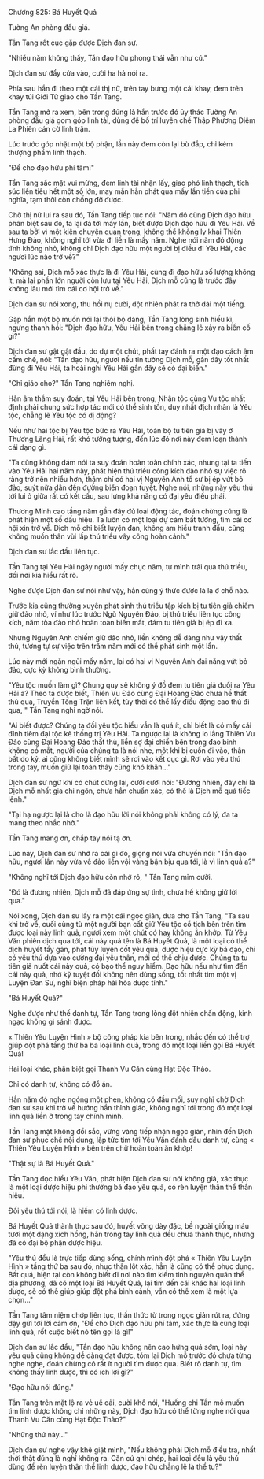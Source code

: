 




Chương 825: Bá Huyết Quả


Tường An phòng đấu giá.

Tần Tang rốt cục gặp được Dịch đan sư.

"Nhiều năm không thấy, Tần đạo hữu phong thái vẫn như cũ."

Dịch đan sư đẩy cửa vào, cười ha hả nói ra.

Phía sau hắn đi theo một cái thị nữ, trên tay bưng một cái khay, đem trên khay túi Giới Tử giao cho Tần Tang.

Tần Tang mở ra xem, bên trong đúng là hắn trước đó ủy thác Tường An phòng đấu giá gom góp linh tài, dùng để bố trí luyện chế Thập Phương Diêm La Phiên cán cờ linh trận.

Lúc trước góp nhặt một bộ phận, lần này đem còn lại bù đắp, chỉ kém thượng phẩm linh thạch.

"Để cho đạo hữu phí tâm!"

Tần Tang sắc mặt vui mừng, đem linh tài nhận lấy, giao phó linh thạch, tích súc liền tiêu hết một số lớn, may mắn hắn phát qua mấy lần tiền của phi nghĩa, tạm thời còn chống đỡ được.

Chờ thị nữ lui ra sau đó, Tần Tang tiếp tục nói: "Năm đó cùng Dịch đạo hữu phân biệt sau đó, ta lại đã tới mấy lần, biết được Dịch đạo hữu đi Yêu Hải. Về sau ta bởi vì một kiện chuyện quan trọng, không thể không ly khai Thiên Hưng Đảo, không nghĩ tới vừa đi liền là mấy năm. Nghe nói năm đó động tĩnh không nhỏ, không chỉ Dịch đạo hữu một người bị điều đi Yêu Hải, các ngươi lúc nào trở về?"

"Không sai, Dịch mỗ xác thực là đi Yêu Hải, cùng đi đạo hữu số lượng không ít, mà lại phần lớn người còn lưu tại Yêu Hải, Dịch mỗ cũng là trước đây không lâu mới tìm cái cơ hội trở về."

Dịch đan sư nói xong, thu hồi nụ cười, đột nhiên phát ra thở dài một tiếng.

Gặp hắn một bộ muốn nói lại thôi bộ dáng, Tần Tang lòng sinh hiếu kì, ngưng thanh hỏi: "Dịch đạo hữu, Yêu Hải bên trong chẳng lẽ xảy ra biến cố gì?"

Dịch đan sư gật gật đầu, do dự một chút, phất tay đánh ra một đạo cách âm cấm chế, nói: "Tần đạo hữu, ngươi nếu tin tưởng Dịch mỗ, gần đây tốt nhất đừng đi Yêu Hải, ta hoài nghi Yêu Hải gần đây sẽ có đại biến."

"Chỉ giáo cho?" Tần Tang nghiêm nghị.

Hắn âm thầm suy đoán, tại Yêu Hải bên trong, Nhân tộc cùng Vu tộc nhất định phải chung sức hợp tác mới có thể sinh tồn, duy nhất địch nhân là Yêu tộc, chẳng lẽ Yêu tộc có dị động?

Nếu như hai tộc bị Yêu tộc bức ra Yêu Hải, toàn bộ tu tiên giả bị vây ở Thương Lãng Hải, rất khó tưởng tượng, đến lúc đó nơi này đem loạn thành cái dạng gì.

"Ta cũng không dám nói ta suy đoán hoàn toàn chính xác, nhưng tại ta tiến vào Yêu Hải hai năm này, phát hiện thú triều công kích đảo nhỏ sự việc rõ ràng trở nên nhiều hơn, thậm chí có hai vị Nguyên Anh tổ sư bị ép vứt bỏ đảo, suýt nữa dẫn đến đường biển đoạn tuyệt. Nghe nói, những này yêu thú tới lui ở giữa rất có kết cấu, sau lưng khả năng có đại yêu điều phái.

Thương Minh cao tầng năm gần đây đủ loại động tác, đoán chừng cũng là phát hiện một số dấu hiệu. Ta luôn có một loại dự cảm bất tường, tìm cái cơ hội xin trở về. Dịch mỗ chỉ biết luyện đan, không am hiểu tranh đấu, cũng không muốn thân vùi lấp thú triều vây công hoàn cảnh."

Dịch đan sư lắc đầu liên tục.

Tần Tang tại Yêu Hải ngây người mấy chục năm, tự mình trải qua thú triều, đối nơi kia hiểu rất rõ.

Nghe được Dịch đan sư nói như vậy, hắn cũng ý thức được là lạ ở chỗ nào.

Trước kia cũng thường xuyên phát sinh thú triều tập kích bị tu tiên giả chiếm giữ đảo nhỏ, ví như lúc trước Ngũ Nguyên Đảo, bị thú triều liên tục công kích, năm tòa đảo nhỏ hoàn toàn biến mất, đám tu tiên giả bị ép đi xa.

Nhưng Nguyên Anh chiếm giữ đảo nhỏ, liền không dễ dàng như vậy thất thủ, tương tự sự việc trên trăm năm mới có thể phát sinh một lần.

Lúc này mới ngắn ngủi mấy năm, lại có hai vị Nguyên Anh đại năng vứt bỏ đảo, cực kỳ không bình thường.

"Yêu tộc muốn làm gì? Chung quy sẽ không ý đồ đem tu tiên giả đuổi ra Yêu Hải a? Theo ta được biết, Thiên Vu Đảo cùng Đại Hoang Đảo chưa hề thất thủ qua, Truyền Tống Trận liên kết, tùy thời có thể lấy điều động cao thủ đi qua, " Tần Tang nghi ngờ nói.

"Ai biết được? Chúng ta đối yêu tộc hiểu vẫn là quá ít, chỉ biết là có mấy cái đỉnh tiêm đại tộc kẻ thống trị Yêu Hải. Ta ngược lại là không lo lắng Thiên Vu Đảo cùng Đại Hoang Đảo thất thủ, liền sợ đại chiến bên trong đao binh không có mắt, người của chúng ta là nói nhẹ, một khi bị cuốn đi vào, thân bất do kỷ, ai cũng không biết mình sẽ rơi vào kết cục gì. Rơi vào yêu thú trong tay, muốn giữ lại toàn thây cũng khó khăn..."

Dịch đan sư ngữ khí có chút dừng lại, cười cười nói: "Đương nhiên, đây chỉ là Dịch mỗ nhất gia chi ngôn, chưa hẳn chuẩn xác, có thể là Dịch mỗ quá tiếc lệnh."

"Tại hạ ngược lại là cho là đạo hữu lời nói không phải không có lý, đa tạ mang theo nhắc nhở."

Tần Tang mang ơn, chắp tay nói tạ ơn.

Lúc này, Dịch đan sư nhớ ra cái gì đó, giọng nói vừa chuyển nói: "Tần đạo hữu, ngươi lần này vừa về đảo liền vội vàng bận bịu qua tới, là vì linh quả a?"

"Không nghĩ tới Dịch đạo hữu còn nhớ rõ, " Tần Tang mỉm cười.

"Đó là đương nhiên, Dịch mỗ đã đáp ứng sự tình, chưa hề không giữ lời qua."

Nói xong, Dịch đan sư lấy ra một cái ngọc giản, đưa cho Tần Tang, "Ta sau khi trở về, cuối cùng từ một người bạn cất giữ Yêu tộc cổ tịch bên trên tìm được loại này linh quả, ngươi xem một chút có hay không ăn khớp. Từ Yêu Văn phiên dịch qua tới, cái này quả tên là Bá Huyết Quả, là một loại có thể dịch huyết tẩy gân, phạt tủy luyện cốt yêu quả, dược hiệu cực kỳ bá đạo, chỉ có yêu thú dựa vào cường đại yêu thân, mới có thể chịu được. Chúng ta tu tiên giả nuốt cái này quả, có bạo thể nguy hiểm. Đạo hữu nếu như tìm đến cái này quả, nhớ kỹ tuyệt đối không nên dùng sống, tốt nhất tìm một vị Luyện Đan Sư, nghĩ biện pháp hài hòa dược tính."

"Bá Huyết Quả?"

Nghe được như thế danh tự, Tần Tang trong lòng đột nhiên chấn động, kinh ngạc không gì sánh được.

« Thiên Yêu Luyện Hình » bộ công pháp kia bên trong, nhắc đến có thể trợ giúp đột phá tầng thứ ba ba loại linh quả, trong đó một loại liền gọi Bá Huyết Quả!

Hai loại khác, phân biệt gọi Thanh Vu Căn cùng Hạt Độc Thảo.

Chỉ có danh tự, không có đồ án.

Hắn năm đó nghe ngóng một phen, không có đầu mối, suy nghĩ chờ Dịch đan sư sau khi trở về hướng hắn thỉnh giáo, không nghĩ tới trong đó một loại linh quả liền ở trong tay chính mình.

Tần Tang mặt không đổi sắc, vững vàng tiếp nhận ngọc giản, nhìn đến Dịch đan sư phục chế nội dung, lập tức tìm tới Yêu Văn đánh dấu danh tự, cùng « Thiên Yêu Luyện Hình » bên trên chữ hoàn toàn ăn khớp!

"Thật sự là Bá Huyết Quả."

Tần Tang đọc hiểu Yêu Văn, phát hiện Dịch đan sư nói không giả, xác thực là một loại dược hiệu phi thường bá đạo yêu quả, có rèn luyện thân thể thần hiệu.

Đối yêu thú tới nói, là hiếm có linh dược.

Bá Huyết Quả thành thục sau đó, huyết võng dày đặc, bề ngoài giống máu tươi một dạng xích hồng, hắn trong tay linh quả đều chưa thành thục, nhưng đã có đại bộ phận dược hiệu.

"Yêu thú đều là trực tiếp dùng sống, chính mình đột phá « Thiên Yêu Luyện Hình » tầng thứ ba sau đó, nhục thân lột xác, hẳn là cũng có thể phục dụng. Bất quá, hiện tại còn không biết đi nơi nào tìm kiếm tinh nguyên quán thể địa phương, đã có một loại Bá Huyết Quả, lại tìm đến cái khác hai loại linh dược, sẽ có thể giúp giúp đột phá bình cảnh, vẫn có thể xem là một lựa chọn..."

Tần Tang tâm niệm chớp liên tục, thần thức từ trong ngọc giản rút ra, đứng dậy gửi tới lời cảm ơn, "Để cho Dịch đạo hữu phí tâm, xác thực là cùng loại linh quả, rốt cuộc biết nó tên gọi là gì!"

Dịch đan sư lắc đầu, "Tần đạo hữu không nên cao hứng quá sớm, loại này yêu quả cũng không dễ dàng đạt được, tóm lại Dịch mỗ trước đó chưa từng nghe nghe, đoán chừng có rất ít người tìm được qua. Biết rõ danh tự, tìm không thấy linh dược, thì có ích lợi gì?"

"Đạo hữu nói đúng."

Tần Tang trên mặt lộ ra vẻ uể oải, cười khổ nói, "Huống chi Tần mỗ muốn tìm linh dược không chỉ những này, Dịch đạo hữu có thể từng nghe nói qua Thanh Vu Căn cùng Hạt Độc Thảo?"

"Những thứ này..."

Dịch đan sư nghe vậy khẽ giật mình, "Nếu không phải Dịch mỗ điều tra, nhất thời thật đúng là nghĩ không ra. Căn cứ ghi chép, hai loại đều là yêu thú dùng để rèn luyện thân thể linh dược, đạo hữu chẳng lẽ là thể tu?"




